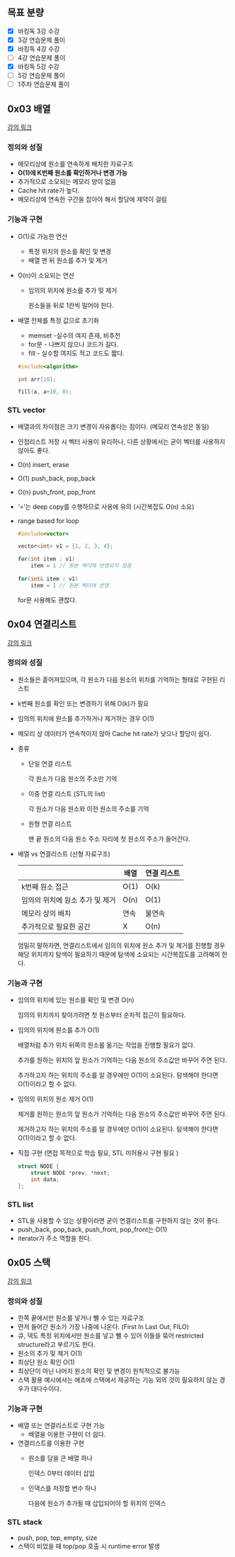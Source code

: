 ## 목표 분량

- [x]  바킹독 3강 수강
- [x]  3강 연습문제 풀이
- [x]  바킹독 4강 수강
- [ ]  4강 연습문제 풀이
- [x]  바킹독 5강 수강
- [ ]  5강 연습문제 풀이
- [ ]  1주차 연습문제 풀이

## 0x03 배열

[강의 링크](https://youtu.be/mBeyFsHqzHg?si=vDtxeT4T8ImBuzyZ)

### 정의와 성질

- 메모리상에 원소를 연속하게 배치한 자료구조
- **O(1)에 K번째 원소를 확인하거나 변경 가능**
- 추가적으로 소모되는 메모리 양이 없음
- Cache hit rate가 높다.
- 메모리상에 연속한 구간을 잡아야 해서 할당에 제약이 걸림

### 기능과 구현

- O(1)로 가능한 연산
    - 특정 위치의 원소를 확인 및 변경
    - 배열 맨 뒤 원소를 추가 및 제거
- O(n)이 소요되는 연산
    - 임의의 위치에 원소를 추가 및 제거
        
        원소들을 뒤로 1칸씩 밀어야 한다.
        
- 배열 전체를 특정 값으로 초기화
    - memset -실수의 여지 존재, 비추천
    - for문 - 나쁘지 않으나 코드가 길다.
    - fill - 실수할 여지도 적고 코드도 짧다.
    
    ```cpp
    #include<algorithm>
    
    int arr[10];
    
    fill(a, a+10, 0);
    ```
    

### STL vector

- 배열과의 차이점은 크기 변경이 자유롭다는 점이다. (메모리 연속성은 동일)
- 인접리스트 저장 시 벡터 사용이 유리하나, 다른 상황에서는 굳이 벡터를 사용하지 않아도 좋다.
- O(n) insert, erase
- O(1) push_back, pop_back
- O(n) push_front, pop_front
- ‘=’는 deep copy를 수행하므로 사용에 유의 (시간복잡도 O(n) 소요)
- range based for loop
    
    ```cpp
    #include<vector>
    
    vector<int> v1 = {1, 2, 3, 4};
    
    for(int item : v1)
    	item = 1 // 원본 벡터에 반영되지 않음
    	
    for(int& item : v1)
    	item = 1 // 원본 벡터에 반영
    ```
    
    for문 사용해도 괜찮다.
    

## 0x04 연결리스트

[강의 링크](https://youtu.be/C6MX5u7r72E?si=EH5iHl_-Dc_ouaUe)

### 정의와 성질

- 원소들은 흩어져있으며, 각 원소가 다음 원소의 위치를 기억하는 형태로 구현된 리스트
- k번째 원소를 확인 또는 변경하기 위해 O(k)가 필요
- 임의의 위치에 원소를 추가하거나 제거하는 경우 O(1)
- 메모리 상 데이터가 연속적이지 않아 Cache hit rate가 낮으나 할당이 쉽다.
- 종류
    - 단일 연결 리스트
        
        각 원소가 다음 원소의 주소만 기억
        
    - 이중 연결 리스트 (STL의 list)
        
        각 원소가 다음 원소와 이전 원소의 주소를 기억
        
    - 원형 연결 리스트
        
        맨 끝 원소의 다음 원소 주소 자리에 첫 원소의 주소가 들어간다.
        
- 배열 vs 연결리스트 (선형 자료구조)
    
    
    |  | 배열 | 연결 리스트 |
    | --- | --- | --- |
    | k번째 원소 접근 | O(1) | O(k) |
    | 임의의 위치에 원소 추가 및 제거 | O(n) | O(1) |
    | 메모리 상의 배치 | 연속 | 불연속 |
    | 추가적으로 필요한 공간 | X | O(n) |
    
    엄밀히 말하자면, 연결리스트에서 임의의 위치에 원소 추가 및 제거를 진행할 경우 해당 위치까지 탐색이 필요하기 때문에 탐색에 소요되는 시간복잡도를 고려해여 한다.
    

### 기능과 구현

- 임의의 위치에 있는 원소를 확인 및 변경 O(n)
    
    임의의 위치까지 찾아가려면 첫 원소부터 순차적 접근이 필요하다.
    
- 임의의 위치에 원소를 추가 O(1)
    
    배열처럼 추가 위치 뒤쪽의 원소를 옮기는 작업을 진행할 필요가 없다.
    
    추가를 원하는 위치의 앞 원소가 기억하는 다음 원소의 주소값만 바꾸어 주면 된다.
    
    추가하고자 하는 위치의 주소를 알 경우에만 O(1)이 소요된다. 탐색해야 한다면 O(1)이라고 할 수 없다.
    
- 임의의 위치의 원소 제거 O(1)
    
    제거를 원하는 원소의 앞 원소가 기억하는 다음 원소의 주소값만 바꾸어 주면 된다.
    
    제거하고자 하는 위치의 주소를 알 경우에만 O(1)이 소요된다. 탐색해야 한다면 O(1)이라고 할 수 없다.
    
- 직접 구현 (면접 목적으로 학습 필요, STL 미허용시 구현 필요 )
    
    ```cpp
    struct NODE {
    	struct NODE *prev, *next;
    	int data;
    };
    ```
    

### STL list

- STL을 사용할 수 있는 상황이라면 굳이 연결리스트를 구현하지 않는 것이 좋다.
- push_back, pop_back, push_front, pop_front는 O(1)
- iterator가 주소 역할을 한다.

## 0x05 스택

[강의 링크](https://youtu.be/0DsyCXIN7Wg?si=Wch1yjiD-P2SL7Uw)

### 정의와 성질

- 한쪽 끝에서만 원소를 넣거나 뺄 수 있는 자료구조
- 먼저 들어간 원소가 가장 나중에 나온다. (First In Last Out, FILO)
- 큐, 덱도 특정 위치에서만 원소를 넣고 뺄 수 있어 이들을 묶어 restricted structure라고 부르기도 한다.
- 원소의 추가 및 제거 O(1)
- 최상단 원소 확인 O(1)
- 최상단이 아닌 나머지 원소의 확인 및 변경이 원칙적으로 불가능
- 스택 활용 예시에서는 애초에 스택에서 제공하는 기능 외의 것이 필요하지 않는 경우가 대다수이다.

### 기능과 구현

- 배열 또는 연결리스트로 구현 가능
    - 배열을 이용한 구현이 더 쉽다.
- 연결리스트를 이용한 구현
    - 원소를 담을 큰 배열 하나
        
        인덱스 0부터 데이터 삽입
        
    - 인덱스를 저장할 변수 하나
        
        다음에 원소가 추가될 때 삽입되어야 할 위치의 인덱스
        

### STL stack

- push, pop, top, empty, size
- 스택이 비었을 때 top/pop 호출 시 runtime error 발생